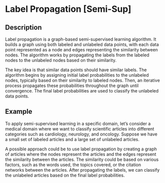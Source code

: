 # Label Propagation [Semi-Sup]

## Description

Label propagation is a graph-based semi-supervised learning algorithm. It builds a graph using both labeled and unlabeled data points, with each data point represented as a node and edges representing the similarity between nodes. The algorithm works by propagating the labels from the labeled nodes to the unlabeled nodes based on their similarity.

The key idea is that similar data points should have similar labels. The algorithm begins by assigning initial label probabilities to the unlabeled nodes, typically based on their similarity to labeled nodes. Then, an iterative process propagates these probabilities throughout the graph until convergence. The final label probabilities are used to classify the unlabeled data points.

## Example

To apply semi-supervised learning in a specific domain, let’s consider a medical domain where we want to classify scientific articles into different categories such as cardiology, neurology, and oncology. Suppose we have a small set of labeled articles and a large set of unlabeled articles.

A possible approach could be to use label propagation by creating a graph of articles where the nodes represent the articles and the edges represent the similarity between the articles. The similarity could be based on various factors, such as the words used, the topics covered, or the citation networks between the articles. After propagating the labels, we can classify the unlabeled articles based on the final label probabilities.
